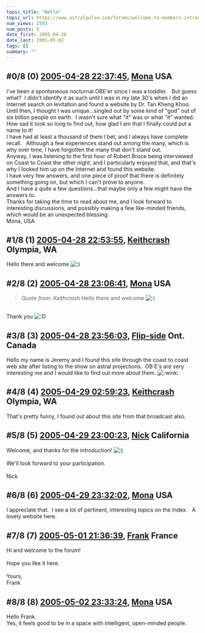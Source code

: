 ```yaml
---
topic_title: "Hello"
topic_url: https://www.astralpulse.com/forums/welcome-to-members-introductions!/hello-18776
num_views: 2593
num_posts: 9
date_first: 2005-04-28
date_last: 2005-05-02
tags: []
summary: ""
---
```


## \#0/8 (0) [2005-04-28 22:37:45](https://www.astralpulse.com/forums/index.php?msg=162200), [Mona](https://www.astralpulse.com/forums/profile/?u=8988) USA ##
<section>
I've been a spontaneous nocturnal OBE'er since I was a toddler.   But guess what?  I didn't identify it as such until I was in my late 30's when I did an Internet search on levitation and found a website by Dr. Tan Kheng Khoo.
<br>
Until then, I thought I was unique...singled out by some kind of "god" out of six billion people on earth.  I wasn't sure what "it" was or what "it" wanted.
<br>
How sad it took so long to find out, how glad I am that I finally could put a name to it!
<br>
I have had at least a thousand of them I bet, and I always have complete recall.   Although a few experiences stand out among the many, which is why over time, I have forgotten the many that don't stand out.
<br>
Anyway, I was listening to the first hour of Robert Bruce being interviewed on Coast to Coast the other night, and I particularly enjoyed that, and that's why I looked him up on the Internet and found this website.
<br>
I have very few answers, and one piece of proof that there is definitely something going on, but which I can't prove to anyone.
<br>
And I have a quite a few questions...that maybe only a few might have the answers to.
<br>
Thanks for taking the time to read about me, and I look forward to interesting discussions, and possibly making a few like-minded friends, which would be an unexpected blessing.
<br>
Mona, USA
</section>

## \#1/8 (1) [2005-04-28 22:53:55](https://www.astralpulse.com/forums/index.php?msg=162202), [Keithcrash](https://www.astralpulse.com/forums/profile/?u=8956) Olympia, WA ##
<section>
Hello there and welcome
<img alt=":)" class="smiley" src="https://www.astralpulse.com/forums/Smileys/fugue/smiley.png" title="Smiley"/>
</section>

## \#2/8 (2) [2005-04-28 23:06:41](https://www.astralpulse.com/forums/index.php?msg=162204), [Mona](https://www.astralpulse.com/forums/profile/?u=8988) USA ##
<section>
<blockquote class="bbc_standard_quote">
 <cite>
  Quote from: Keithcrash
 </cite>
 Hello there and welcome
 <img alt=":)" class="smiley" src="https://www.astralpulse.com/forums/Smileys/fugue/smiley.png" title="Smiley"/>
</blockquote>
<br>
Thank you
<img alt=":D" class="smiley" src="https://www.astralpulse.com/forums/Smileys/fugue/cheesy.png" title="Cheesy"/>
</section>

## \#3/8 (3) [2005-04-28 23:56:03](https://www.astralpulse.com/forums/index.php?msg=162207), [Flip-side](https://www.astralpulse.com/forums/profile/?u=8990) Ont. Canada ##
<section>
Hello my name is Jeremy and I found this site through the coast to coast web site after listing to the show on astral projections.  OB E's are very interesting me and I would like to find out more about them.
<img alt=":wink:" class="smiley" src="https://www.astralpulse.com/forums/Smileys/fugue/wink.png" title="Wink"/>
</section>

## \#4/8 (4) [2005-04-29 02:59:23](https://www.astralpulse.com/forums/index.php?msg=162220), [Keithcrash](https://www.astralpulse.com/forums/profile/?u=8956) Olympia, WA ##
<section>
That's pretty funny, I found out about this site from that broadcast also.
</section>

## \#5/8 (5) [2005-04-29 23:00:23](https://www.astralpulse.com/forums/index.php?msg=162376), [Nick](https://www.astralpulse.com/forums/profile/?u=2080) California ##
<section>
Welcome, and thanks for the introduction!
<img alt=":)" class="smiley" src="https://www.astralpulse.com/forums/Smileys/fugue/smiley.png" title="Smiley"/>
<br>
<br>
We'll look forward to your participation.
<br>
<br>
Nick
</section>

## \#6/8 (6) [2005-04-29 23:32:02](https://www.astralpulse.com/forums/index.php?msg=162383), [Mona](https://www.astralpulse.com/forums/profile/?u=8988) USA ##
<section>
I appreciate that.  I see a lot of pertinent, interesting topics on the Index.   A lovely website here.
</section>

## \#7/8 (7) [2005-05-01 21:36:39](https://www.astralpulse.com/forums/index.php?msg=162735), [Frank](https://www.astralpulse.com/forums/profile/?u=359) France ##
<section>
Hi and welcome to the forum!
<br>
<br>
Hope you like it here.
<br>
<br>
Yours,
<br>
Frank
</section>

## \#8/8 (8) [2005-05-02 23:33:24](https://www.astralpulse.com/forums/index.php?msg=162866), [Mona](https://www.astralpulse.com/forums/profile/?u=8988) USA ##
<section>
Hello Frank.
<br>
Yes, it feels good to be in a space with intelligent, open-minded people.
</section>